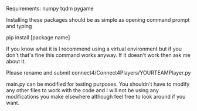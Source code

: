 Requirements:
numpy
tqdm
pygame

Installing these packages should be as simple as opening command prompt
and typing

pip install [package name]

If you know what it is I recommend using a virtual environment but if you 
don't that's fine this command works anyway. If it doesn't work then ask 
me about it.

Please rename and submit connect4/Connect4Players/YOURTEAMPlayer.py

main.py can be modified for testing purposes. You shouldn't have to 
modify any other files to work with the code and I will not be using
any modifications you make elsewhere although feel free to look around
if you want.